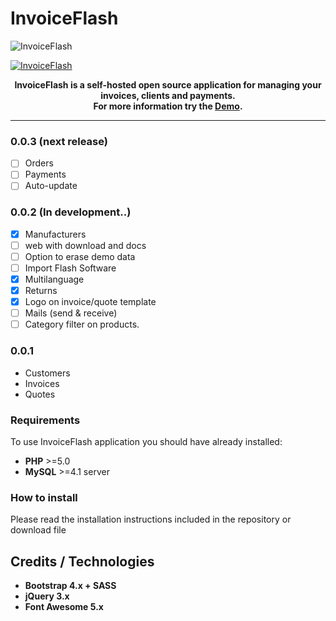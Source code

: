 # InvoiceFlash

![InvoiceFlash](https://www.invoiceflash.com/github/logo/png/logo898x507.png)

[![InvoiceFlash](https://badge.fury.io/gh/InvoiceFlash%2FInvoiceFlash.svg)](https://badge.fury.io/gh/InvoiceFlash%2FInvoiceFlash)

<p align="center" bgcolor="#429ae1"><b>InvoiceFlash is a self-hosted open source application for managing your invoices, clients and payments.<br>
For more information try the <a href="https://demo.invoiceflash.com">Demo</a>.</b></p>

---
### 0.0.3 (next release)
- [ ] Orders
- [ ] Payments
- [ ] Auto-update

### 0.0.2 (In development..)
- [x] Manufacturers
- [ ] web with download and docs
- [ ] Option to erase demo data
- [ ] Import Flash Software
- [x] Multilanguage
- [x] Returns
- [x] Logo on invoice/quote template
- [ ] Mails (send & receive)
- [ ] Category filter on products.

### 0.0.1 
- Customers
- Invoices
- Quotes

### Requirements
To use InvoiceFlash application you should have already installed:

*   **PHP** >=5.0 
*   **MySQL** >=4.1 server 

### How to install
Please read the installation instructions included in the repository or download file

## Credits / Technologies

*   **Bootstrap 4.x + SASS**
*   **jQuery 3.x**
*   **Font Awesome 5.x**


